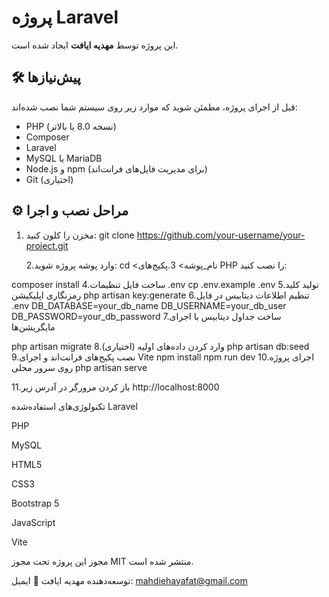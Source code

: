 # پروژه Laravel

این پروژه توسط **مهدیه ایافت** ایجاد شده است.

## 🛠 پیش‌نیازها

قبل از اجرای پروژه، مطمئن شوید که موارد زیر روی سیستم شما نصب شده‌اند:

- PHP (نسخه 8.0 یا بالاتر)
- Composer
- Laravel
- MySQL یا MariaDB
- Node.js و npm (برای مدیریت فایل‌های فرانت‌اند)
- Git (اختیاری)

## ⚙️ مراحل نصب و اجرا

1. مخزن را کلون کنید:
   git clone https://github.com/your-username/your-project.git

   2.وارد پوشه پروژه شوید:
   cd <نام_پوشه>
   3.پکیج‌های PHP را نصب کنید:

composer install
4.ساخت فایل تنظیمات .env
cp .env.example .env
5.تولید کلید رمزنگاری اپلیکیشن
php artisan key:generate
6.تنظیم اطلاعات دیتابیس در فایل .env
DB_DATABASE=your_db_name
DB_USERNAME=your_db_user
DB_PASSWORD=your_db_password
7.ساخت جداول دیتابیس با اجرای مایگریشن‌ها

php artisan migrate
8.(اختیاری) وارد کردن داده‌های اولیه
php artisan db:seed
9.نصب پکیج‌های فرانت‌اند و اجرای Vite
npm install
npm run dev
10.اجرای پروژه روی سرور محلی
php artisan serve

11.باز کردن مرورگر در آدرس زیر
http://localhost:8000


تکنولوژی‌های استفاده‌شده
Laravel

PHP

MySQL

HTML5

CSS3

Bootstrap 5

JavaScript

Vite

مجوز
این پروژه تحت مجوز MIT منتشر شده است.

توسعه‌دهنده
مهدیه ایافت
📧 ایمیل: mahdiehayafat@gmail.com
